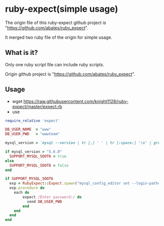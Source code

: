 ruby-expect(simple usage)
===========

The origin file of this ruby-expect github project is "https://github.com/abates/ruby_expect".

It merged two ruby file of the origin for simple usage. 


What is it?
-----------

Only one ruby script file can include ruby scripts. 

Origin github project is "https://github.com/abates/ruby_expect". 


Usage
-----------
- wget https://raw.githubusercontent.com/knight1128/ruby-expect/master/expect.rb
- use
```ruby
require_relative 'expect'

DB_USER_NAME  = "www"
DB_USER_PWD   = "wwwteam"

mysql_version = `mysql --version | tr [,] ' ' | tr [:space:] '\n' | grep -E '([0-9]{1,3}[\.]){2}[0-9]{1,3}'`

if mysql_version > "5.6.0"
  SUPPORT_MYSQL_5DOT6 = true
else
  SUPPORT_MYSQL_5DOT6 = false
end

if SUPPORT_MYSQL_5DOT6
  exp = RubyExpect::Expect.spawn("mysql_config_editor set --login-path=localhost --host=localhost --user=#{DB_USER_NAME} --password")
  exp.procedure do
    each do
        expect /Enter password:/ do
          send DB_USER_PWD
        end
    end
  end
end

```

